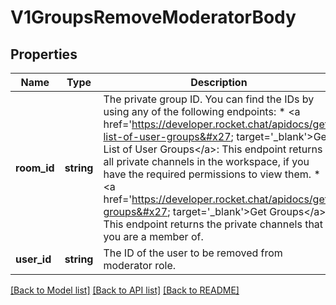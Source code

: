 # V1GroupsRemoveModeratorBody

## Properties
Name | Type | Description | Notes
------------ | ------------- | ------------- | -------------
**room_id** | **string** | The private group ID. You can find the IDs by using any of the following endpoints: * &lt;a href&#x3D;&#x27;https://developer.rocket.chat/apidocs/get-list-of-user-groups&#x27; target&#x3D;&#x27;_blank&#x27;&gt;Get List of User Groups&lt;/a&gt;: This endpoint returns all private channels in the workspace, if you have the required permissions to view them. * &lt;a href&#x3D;&#x27;https://developer.rocket.chat/apidocs/get-groups&#x27; target&#x3D;&#x27;_blank&#x27;&gt;Get Groups&lt;/a&gt;: This endpoint returns the private channels that you are a member of. | 
**user_id** | **string** | The ID of the user to be removed from moderator role. | 

[[Back to Model list]](../../README.md#documentation-for-models) [[Back to API list]](../../README.md#documentation-for-api-endpoints) [[Back to README]](../../README.md)

